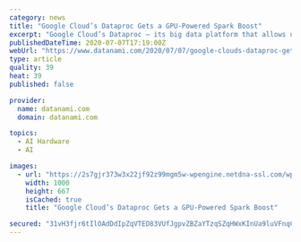 ```yaml
---
category: news
title: "Google Cloud’s Dataproc Gets a GPU-Powered Spark Boost"
excerpt: "Google Cloud’s Dataproc – its big data platform that allows users to run Apache Hadoop and Spark jobs – is getting a boost. Apache Spark 3 and Hadoop 3"
publishedDateTime: 2020-07-07T17:19:00Z
webUrl: "https://www.datanami.com/2020/07/07/google-clouds-dataproc-gets-a-gpu-powered-spark-boost/"
type: article
quality: 39
heat: 39
published: false

provider:
  name: datanami.com
  domain: datanami.com

topics:
  - AI Hardware
  - AI

images:
  - url: "https://2s7gjr373w3x22jf92z99mgm5w-wpengine.netdna-ssl.com/wp-content/uploads/2020/04/Google_cloud_shutterstock_-DANIEL-CONSTANTE.jpg"
    width: 1000
    height: 667
    isCached: true
    title: "Google Cloud’s Dataproc Gets a GPU-Powered Spark Boost"

secured: "31vH3fjr6tIlOAdDdIpZqVTED83VUfJgpvZBZaYTzqSZqHWxKInUa9luVFnqCm0kLKqZohCYtIVT7dfWiOmq6GLzrhNlXTSULz0kEPRE1eLf2viwh9xqTGag3O7jeZxLIc5a9seHiqIKQRuVNIhj0p+o/wC5x7dibZoBNy1takXr/kjkxgyfAV1w0h+fPFDhyC7P7J9P1ha4PlYVZTTezIFwkNjDknAET2BC7KN9yxOIkfsg6gyeGa4y2hn+vCxv+jqD70FtMonHog5jRN6QSocTjHProvWQyfKSRf9efub3gbIr5hcfuwrEktQStRSJmoSYA6crkwCDFscyFpqfog==;hGaPPk7nhYCRqGFNk968VA=="
---
```


